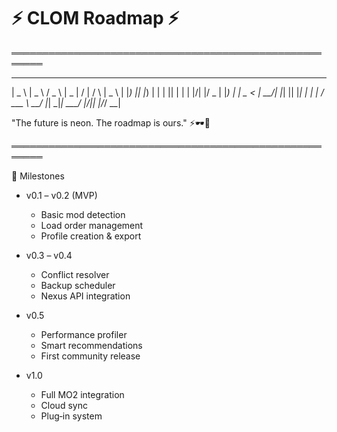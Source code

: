 # ⚡ CLOM Roadmap ⚡

═══════════════════════════════════════════════════════



 ____   ____   ___   ____  __  __   _   ____  
|  _ \ |  _ \ / _ \ |  _ \|  \/  | / \ |  _ \ 
| |_) || |_) | | | || | | | |\/| |/ _ \| |_) |
|  _ < |  __/| |_| || |_| | |  | / ___ \  __/ 
|_| \_\|_|    \___/ |____/|_|  |_/_/   \_\_|    




"The future is neon. The roadmap is ours." ⚡🕶️💾

═══════════════════════════════════════════════════════

🚀 Milestones

+ v0.1 – v0.2 (MVP)
  + Basic mod detection
  + Load order management
  + Profile creation & export

+ v0.3 – v0.4
  + Conflict resolver
  + Backup scheduler
  + Nexus API integration

+ v0.5
  + Performance profiler
  + Smart recommendations
  + First community release

+ v1.0
  + Full MO2 integration
  + Cloud sync
  + Plug‑in system
